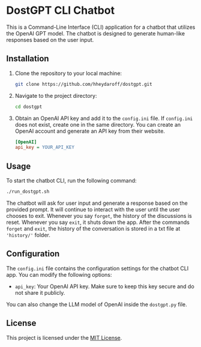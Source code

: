 # DostGPT CLI Chatbot

This is a Command-Line Interface (CLI) application for a chatbot that utilizes the OpenAI GPT model. The chatbot is designed to generate human-like responses based on the user input.

## Installation

1. Clone the repository to your local machine:

   ```bash
   git clone https://github.com/hheydaroff/dostgpt.git
   ```

2. Navigate to the project directory:

   ```bash
   cd dostgpt
   ```

3. Obtain an OpenAI API key and add it to the `config.ini` file. If `config.ini` does not exist, create one in the same directory. You can create an OpenAI account and generate an API key from their website.

   ```ini
   [OpenAI]
   api_key = YOUR_API_KEY
   ```

## Usage

To start the chatbot CLI, run the following command:

```bash
./run_dostgpt.sh
```

The chatbot will ask for user input and generate a response based on the provided prompt. It will continue to interact with the user until the user chooses to exit.
Whenever you say `forget`, the history of the discussions is reset. Whenever you say `exit`, it shuts down the app. 
After the commands `forget` and `exit`, the history of the conversation is stored in a txt file at `'history/'` folder.

## Configuration

The `config.ini` file contains the configuration settings for the chatbot CLI app. You can modify the following options:

- `api_key`: Your OpenAI API key. Make sure to keep this key secure and do not share it publicly.

You can also change the LLM model of OpenAI inside the `dostgpt.py` file.

## License

This project is licensed under the [MIT License](LICENSE).

